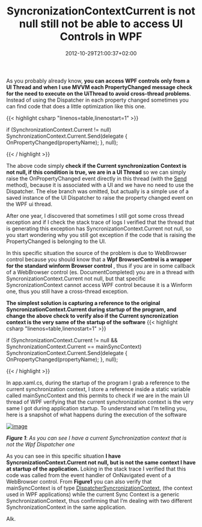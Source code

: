 ﻿---
title: "SyncronizationContextCurrent is not null still not be able to access UI Controls in WPF"
description: ""
date: 2012-10-29T21:00:37+02:00
draft: false
tags: [WPF]
categories: [WPF]
---
As you probably already know,  **you can access WPF controls only from a UI Thread and when I use MVVM each PropertyChanged message check for the need to execute on the UiThread to avoid cross-thread problems**. Instead of using the Dispatcher in each property changed sometimes you can find code that does a little optimization like this one.

{{< highlight csharp "linenos=table,linenostart=1" >}}


if (SynchronizationContext.Current != null)
    SynchronizationContext.Current.Send(delegate { OnPropertyChanged(propertyName); }, null);

{{< / highlight >}}

The above code simply  **check if the Current synchronization Context is not null, if this condition is true, we are in a UI Thread** so we can simply raise the OnPropertyChanged event directly in this thread (with the [Send](http://msdn.microsoft.com/en-us/library/vstudio/system.threading.synchronizationcontext.send%28v=vs.100%29.aspx) method), because it is associated with a UI and we have no need to use the Dispatcher. The else branch was omitted, but actually is a simple use of a saved instance of the UI Dispatcher to raise the property changed event on the WPF ui thread.

After one year, I discovered that sometimes I still got some cross thread exception and if I check the stack trace of logs I verified that the thread that is generating this exception has SyncronizationContext.Current not null, so you start wondering why you still got exception if the code that is raising the PropertyChanged is belonging to the UI.

In this specific situation the source of the problem is due to WebBrowser control because you should know that a  **Wpf BrowserControl is a wrapper for the standard winform Browser control** , thus if you are in some callback of a WebBrowser control (es. DocumentCompleted) you are in a thread with SyncronizationContext.Current not null, but that specific SyncronizationContext cannot access WPF control because it is a Winform one, thus you still have a cross-thread exception.

 **The simplest solution is capturing a reference to the original SyncronizationContext.Current during startup of the program, and change the above check to verify also if the Current syncronization context is the very same of the startup of the software** {{< highlight csharp "linenos=table,linenostart=1" >}}


if (SynchronizationContext.Current != null && SynchronizationContext.Current == mainSyncContext)  
  SynchronizationContext.Current.Send(delegate { OnPropertyChanged(propertyName); }, null);

{{< / highlight >}}

In app.xaml.cs, during the startup of the program I grab a reference to the current synchronization context, I store a reference inside a static variable called mainSyncContext and this permits to check if we are in the main UI thread of WPF verifying that the current synchronization context is the very same I got during application startup. To understand what I’m telling you, here is a snapshot of what happens during the execution of the software

[![image](https://www.codewrecks.com/blog/wp-content/uploads/2012/10/image_thumb8.png "image")](https://www.codewrecks.com/blog/wp-content/uploads/2012/10/image8.png)

 ***Figure 1***: *As you can see I have a current Synchronization context that is not the Wpf Dispatcher one*

As you can see in this specific situation  **I have SyncronizationContext.Current not null, but is not the same context I have at startup of the application.** Loking in the stack trace I verified that this code was called from the event handler of OnNavigated event of a WebBrowser control. From  **Figure1** you can also verify that mainSyncContext is of type [DispatcherSyncronizationContext](http://msdn.microsoft.com/en-us/library/system.windows.threading.dispatchersynchronizationcontext.aspx), (the context used in WPF applications) while the current Sync Context is a generic SynchronizationContext, thus confirming that I’m dealing with two different SynchronizationContext in the same application.

Alk.
